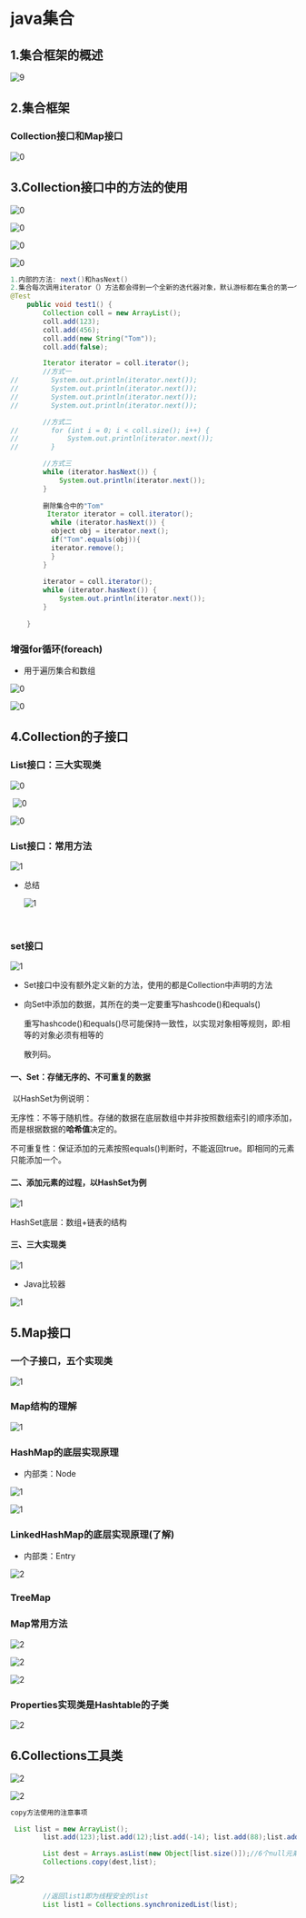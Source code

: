 # java集合

## 1.集合框架的概述

![9](D:\code尚硅谷\java笔记\imsges\199.png)

## 2.集合框架

### Collection接口和Map接口

![0](D:\code尚硅谷\java笔记\imsges\200.png)



## 3.Collection接口中的方法的使用

![0](D:\code尚硅谷\java笔记\imsges\201.png)

![0](D:\code尚硅谷\java笔记\imsges\202.png)

![0](D:\code尚硅谷\java笔记\imsges\203.png)

![0](D:\code尚硅谷\java笔记\imsges\204.png)

```java
1.内部的方法: next()和hasNext()
2.集合每次调用iterator（）方法都会得到一个全新的迭代器对象，默认游标都在集合的第一个元素之前
@Test
    public void test1() {
        Collection coll = new ArrayList();
        coll.add(123);
        coll.add(456);
        coll.add(new String("Tom"));
        coll.add(false);

        Iterator iterator = coll.iterator();
        //方式一
//        System.out.println(iterator.next());
//        System.out.println(iterator.next());
//        System.out.println(iterator.next());
//        System.out.println(iterator.next());

        //方式二
//        for (int i = 0; i < coll.size(); i++) {
//            System.out.println(iterator.next());
//        }

        //方式三
        while (iterator.hasNext()) {
            System.out.println(iterator.next());
        }
        
        删除集合中的"Tom"
         Iterator iterator = coll.iterator();
		  while (iterator.hasNext()) {
		  object obj = iterator.next();
          if("Tom".equals(obj)){
          iterator.remove();
          }  
        }
        
        iterator = coll.iterator();
        while (iterator.hasNext()) {
            System.out.println(iterator.next());
        }
        
    }
```

### 增强for循环(foreach)

* 用于遍历集合和数组

![0](D:\code尚硅谷\java笔记\imsges\205.png)

 ![0](D:\code尚硅谷\java笔记\imsges\206.png)

## 4.Collection的子接口



### List接口：三大实现类

![0](D:\code尚硅谷\java笔记\imsges\207.png)

​	![0](D:\code尚硅谷\java笔记\imsges\208.png)

![0](D:\code尚硅谷\java笔记\imsges\209.png)

### List接口：常用方法

![1](D:\code尚硅谷\java笔记\imsges\210.png)

* 总结

  ![1](D:\code尚硅谷\java笔记\imsges\211.png)

  ​

### set接口

![1](D:\code尚硅谷\java笔记\imsges\213.png)

* Set接口中没有额外定义新的方法，使用的都是Collection中声明的方法

* 向Set中添加的数据，其所在的类一定要重写hashcode()和equals()

  ​	重写hashcode()和equals()尽可能保持一致性，以实现对象相等规则，即:相等的对象必须有相等的

  散列码。			        	       

#### 一、Set：存储无序的、不可重复的数据

​	以HashSet为例说明：

​	无序性：不等于随机性。存储的数据在底层数组中并非按照数组索引的顺序添加，而是根据数据的**哈希值**决定的。

​	不可重复性：保证添加的元素按照equals()判断时，不能返回true。即相同的元素只能添加一个。

#### 二、添加元素的过程，以HashSet为例

![1](D:\code尚硅谷\java笔记\imsges\212.png)

HashSet底层：数组+链表的结构



#### 三、三大实现类

![1](D:\code尚硅谷\java笔记\imsges\214.png)

* Java比较器

![1](D:\code尚硅谷\java笔记\imsges\215.png)





## 5.Map接口

### 一个子接口，五个实现类

![1](D:\code尚硅谷\java笔记\imsges\216.png)

### Map结构的理解

![1](D:\code尚硅谷\java笔记\imsges\217.png)

### HashMap的底层实现原理

* 内部类：Node

![1](D:\code尚硅谷\java笔记\imsges\218.png)

![1](D:\code尚硅谷\java笔记\imsges\219.png)

### LinkedHashMap的底层实现原理(了解)

* 内部类：Entry

![2](D:\code尚硅谷\java笔记\imsges\220.png)

### TreeMap

### Map常用方法

![2](D:\code尚硅谷\java笔记\imsges\221.png)

![2](D:\code尚硅谷\java笔记\imsges\222.png)

![2](D:\code尚硅谷\java笔记\imsges\223.png)

### Properties实现类是Hashtable的子类

![2](D:\code尚硅谷\java笔记\imsges\224.png)



## 6.Collections工具类

![2](D:\code尚硅谷\java笔记\imsges\225.png)

![2](D:\code尚硅谷\java笔记\imsges\226.png)

```java
copy方法使用的注意事项

 List list = new ArrayList();
        list.add(123);list.add(12);list.add(-14); list.add(88);list.add(56); list.add(0);

		List dest = Arrays.asList(new Object[list.size()]);//6个null元素放入
		Collections.copy(dest,list);
```

![2](D:\code尚硅谷\java笔记\imsges\227.png)

```java
        //返回list1即为线程安全的list
        List list1 = Collections.synchronizedList(list);
```

